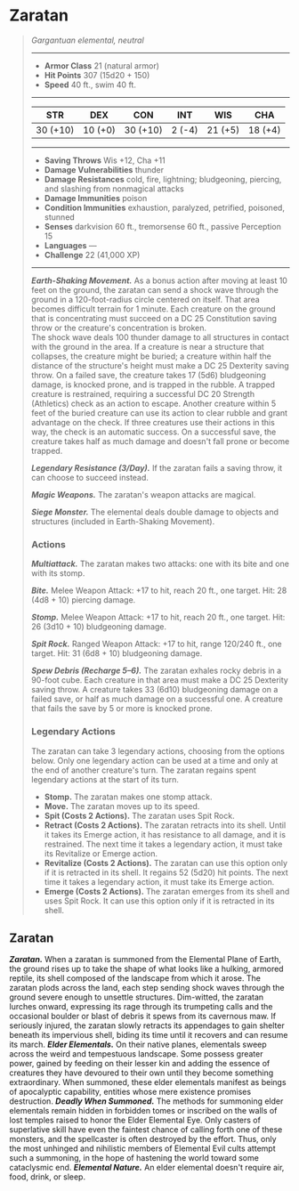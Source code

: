 # Zaratan
>*Gargantuan elemental, neutral*
>___
>- **Armor Class** 21 (natural armor)
>- **Hit Points** 307 (15d20 + 150)
>- **Speed** 40 ft., swim 40 ft.
>___
>|STR|DEX|CON|INT|WIS|CHA|
>|:---:|:---:|:---:|:---:|:---:|:---:|
>|30 (+10)|10 (+0)|30 (+10)|2 (-4)|21 (+5)|18 (+4)|
>___
>- **Saving Throws** Wis +12, Cha +11
>- **Damage Vulnerabilities** thunder
>- **Damage Resistances** cold, fire, lightning; bludgeoning, piercing, and slashing from nonmagical attacks
>- **Damage Immunities** poison
>- **Condition Immunities** exhaustion, paralyzed, petrified, poisoned, stunned
>- **Senses** darkvision 60 ft., tremorsense 60 ft., passive Perception 15
>- **Languages** —
>- **Challenge** 22 (41,000 XP)
>___
>***Earth-Shaking Movement.*** As a bonus action after moving at least 10 feet on the ground, the zaratan can send a shock wave through the ground in a 120-foot-radius circle centered on itself. That area becomes difficult terrain for 1 minute. Each creature on the ground that is concentrating must succeed on a DC 25 Constitution saving throw or the creature's concentration is broken.  
>The shock wave deals 100 thunder damage to all structures in contact with the ground in the area. If a creature is near a structure that collapses, the creature might be buried; a creature within half the distance of the structure's height must make a DC 25 Dexterity saving throw. On a failed save, the creature takes 17 (5d6) bludgeoning damage, is knocked prone, and is trapped in the rubble. A trapped creature is restrained, requiring a successful DC 20 Strength (Athletics) check as an action to escape. Another creature within 5 feet of the buried creature can use its action to clear rubble and grant advantage on the check. If three creatures use their actions in this way, the check is an automatic success. On a successful save, the creature takes half as much damage and doesn't fall prone or become trapped.  
>
>***Legendary Resistance (3/Day).*** If the zaratan fails a saving throw, it can choose to succeed instead.  
>
>***Magic Weapons.*** The zaratan's weapon attacks are magical.  
>
>***Siege Monster.*** The elemental deals double damage to objects and structures (included in Earth-Shaking Movement).  
>
>### Actions
>***Multiattack.*** The zaratan makes two attacks: one with its bite and one with its stomp.  
>
>***Bite.*** Melee Weapon Attack: +17 to hit, reach 20 ft., one target. Hit: 28 (4d8 + 10) piercing damage.  
>
>***Stomp.*** Melee Weapon Attack: +17 to hit, reach 20 ft., one target. Hit: 26 (3d10 + 10) bludgeoning damage.  
>
>***Spit Rock.*** Ranged Weapon Attack: +17 to hit, range 120/240 ft., one target. Hit: 31 (6d8 + 10) bludgeoning damage.  
>
>***Spew Debris (Recharge 5–6).*** The zaratan exhales rocky debris in a 90-foot cube. Each creature in that area must make a DC 25 Dexterity saving throw. A creature takes 33 (6d10) bludgeoning damage on a failed save, or half as much damage on a successful one. A creature that fails the save by 5 or more is knocked prone.  
>
>### Legendary Actions
>The zaratan can take 3 legendary actions, choosing from the options below. Only one legendary action can be used at a time and only at the end of another creature's turn. The zaratan regains spent legendary actions at the start of its turn.
>
>- **Stomp.** The zaratan makes one stomp attack.
>- **Move.** The zaratan moves up to its speed.
>- **Spit (Costs 2 Actions).** The zaratan uses Spit Rock.
>- **Retract (Costs 2 Actions).** The zaratan retracts into its shell. Until it takes its Emerge action, it has resistance to all damage, and it is restrained. The next time it takes a legendary action, it must take its Revitalize or Emerge action.
>- **Revitalize (Costs 2 Actions).** The zaratan can use this option only if it is retracted in its shell. It regains 52 (5d20) hit points. The next time it takes a legendary action, it must take its Emerge action.
>- **Emerge (Costs 2 Actions).** The zaratan emerges from its shell and uses Spit Rock. It can use this option only if it is retracted in its shell.
## Zaratan
***Zaratan.*** When a zaratan is summoned from the Elemental Plane of Earth, the ground rises up to take the shape of what looks like a hulking, armored reptile, its shell composed of the landscape from which it arose.
The zaratan plods across the land, each step sending shock waves through the ground severe enough to unsettle structures. Dim-witted, the zaratan lurches onward, expressing its rage through its trumpeting calls and the occasional boulder or blast of debris it spews from its cavernous maw. If seriously injured, the zaratan slowly retracts its appendages to gain shelter beneath its impervious shell, biding its time until it recovers and can resume its march.
***Elder Elementals.*** On their native planes, elementals sweep across the weird and tempestuous landscape. Some possess greater power, gained by feeding on their lesser kin and adding the essence of creatures they have devoured to their own until they become something extraordinary. When summoned, these elder elementals manifest as beings of apocalyptic capability, entities whose mere existence promises destruction.
***Deadly When Summoned.*** The methods for summoning elder elementals remain hidden in forbidden tomes or inscribed on the walls of lost temples raised to honor the Elder Elemental Eye. Only casters of superlative skill have even the faintest chance of calling forth one of these monsters, and the spellcaster is often destroyed by the effort. Thus, only the most unhinged and nihilistic members of Elemental Evil cults attempt such a summoning, in the hope of hastening the world toward some cataclysmic end.
***Elemental Nature.*** An elder elemental doesn't require air, food, drink, or sleep.